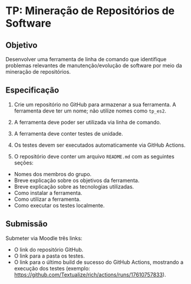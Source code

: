 # TP: Mineração de Repositórios de Software

## Objetivo

Desenvolver uma ferramenta de linha de comando que identifique problemas relevantes de manutenção/evolução de software por meio da mineração de repositórios.

## Especificação

1. Crie um repositório no GitHub para armazenar a sua ferramenta. A ferramenta deve ter um nome; não utilize nomes como `tp_es2`.

2. A ferramenta deve poder ser utilizada via linha de comando.
   
3. A ferramenta deve conter testes de unidade.
   
4. Os testes devem ser executados automaticamente via GitHub Actions.

5. O repositório deve conter um arquivo `README.md` com as seguintes seções:
- Nomes dos membros do grupo.
- Breve explicação sobre os objetivos da ferramenta.
- Breve explicação sobre as tecnologias utilizadas.
- Como instalar a ferramenta.
- Como utilizar a ferramenta.
- Como executar os testes localmente.

## Submissão

Submeter via Moodle três links:
- O link do repositório GitHub.
- O link para a pasta os testes.
- O link para o último build de sucesso do GitHub Actions, mostrando a execução dos testes (exemplo: https://github.com/Textualize/rich/actions/runs/17610757833).
